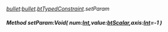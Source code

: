 _[bullet](../../modules/bullet/bullet-module.md):[bullet](../../modules/bullet/bullet-module.md).[btTypedConstraint](../../modules/bullet/bullet-bttypedconstraint.md).setParam_
##### Method setParam:Void( num:[Int](../../modules/wonkey/wonkey-types-int.md),value:[btScalar](../../modules/bullet/bullet-btscalar.md),axis:[Int](../../modules/wonkey/wonkey-types-int.md)=-1 )
